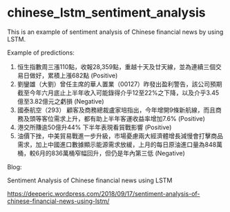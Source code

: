 # chinese_lstm_sentiment_analysis

This is an example of sentiment analysis of Chinese financial news by using LSTM.

Example of predictions:
1) 恒生指數周三漲110點，收報28,359點，重越十天及廿天線，並為連續三個交易日做好，累積上漲682點 (Positive)
2) 劉鑾雄（大劉）曾任主席的華人置業（00127）昨發出盈利警告，該公司預期截至今年六月底止上半年收入可能錄得介乎12至22%之下降，以及介乎3.45億至3.82億元之虧損 (Negative)
3) 國泰航空（293） 顧客及商務總裁盧家培指出，今年增開9條新航線，而且商務及頭等客位需求上升，都有助上半年客運收益率增加7.6% (Positive)
4) 港交所賺逾50億升44% 下半年表現看貿戰影響 (Positive)
5) 油價下挫，中美貿易戰進一步升級，市場憂慮兩大經濟體增長減慢會打擊商品需求，加上中國進口數據顯示能源需求放緩，上月的每日原油進口量為848萬桶，較6月的836萬桶窄幅回升，但仍是年內第三低 (Negative)


Blog: 

Sentiment Analysis of Chinese financial news using LSTM

https://deeperic.wordpress.com/2018/09/17/sentiment-analysis-of-chinese-financial-news-using-lstm/
